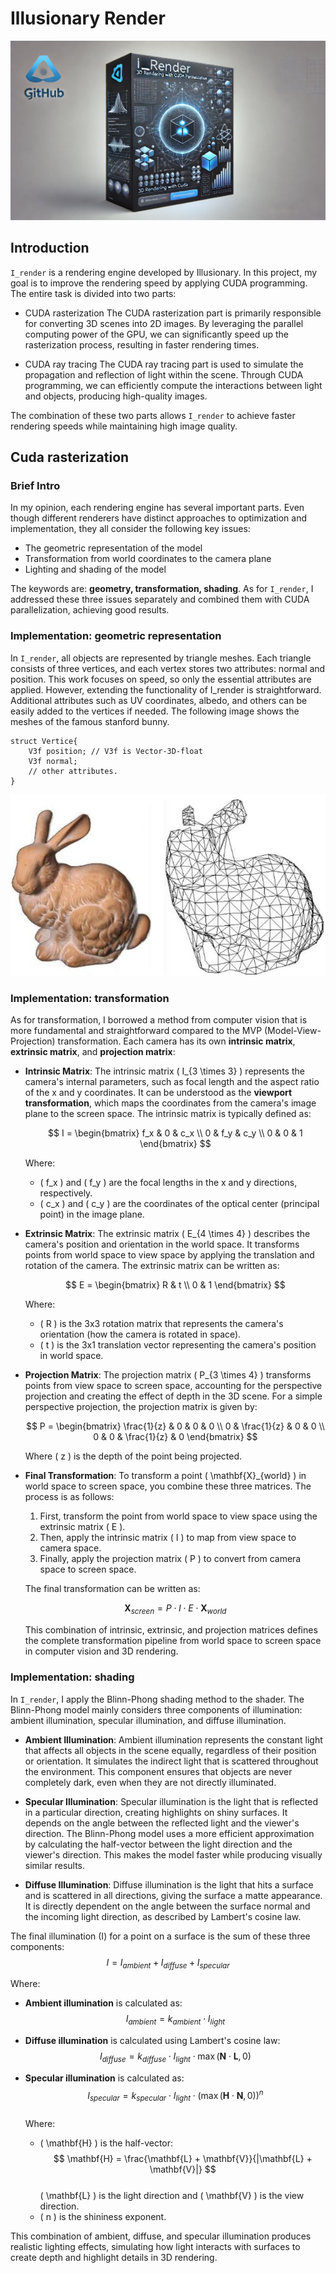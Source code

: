 # Illusionary Render

<p align="center">
  <img src="README_image/image.png" alt="meshes of stanford bunny" />
</p>


## Introduction
`I_render` is a rendering engine developed by Illusionary. In this project, my goal is to improve the rendering speed by applying CUDA programming. The entire task is divided into two parts:
- CUDA rasterization
  The CUDA rasterization part is primarily responsible for converting 3D scenes into 2D images. By leveraging the parallel computing power of the GPU, we can significantly speed up the rasterization process, resulting in faster rendering times.

- CUDA ray tracing
  The CUDA ray tracing part is used to simulate the propagation and reflection of light within the scene. Through CUDA programming, we can efficiently compute the interactions between light and objects, producing high-quality images.

The combination of these two parts allows `I_render` to achieve faster rendering speeds while maintaining high image quality.

## Cuda rasterization
### Brief Intro
In my opinion, each rendering engine has several important parts. Even though different renderers have distinct approaches to optimization and implementation, they all consider the following key issues:
- The geometric representation of the model
- Transformation from world coordinates to the camera plane
- Lighting and shading of the model
  
The keywords are: **geometry, transformation, shading**. As for `I_render`, I addressed these three issues separately and combined them with CUDA parallelization, achieving good results.

### Implementation: geometric representation
In `I_render`, all objects are represented by triangle meshes. Each triangle consists of three vertices, and each vertex stores two attributes: normal and position. This work focuses on speed, so only the essential attributes are applied. However, extending the functionality of I_render is straightforward. Additional attributes such as UV coordinates, albedo, and others can be easily added to the vertices if needed. The following image shows the meshes of the famous stanford bunny.

```
struct Vertice{
    V3f position; // V3f is Vector-3D-float
    V3f normal;
    // other attributes.
}
```

<p align="center">
  <img src="README_image/The-Stanford-Bunny-shown-on-the-left-is-reconstructed-shown-on-the-right-397-points.png" alt="meshes of stanford bunny" />
</p>

### Implementation: transformation
As for transformation, I borrowed a method from computer vision that is more fundamental and straightforward compared to the MVP (Model-View-Projection) transformation. Each camera has its own **intrinsic matrix**, **extrinsic matrix**, and **projection matrix**:

- **Intrinsic Matrix**:
    The intrinsic matrix \( I_{3 \times 3} \) represents the camera's internal parameters, such as focal length and the aspect ratio of the x and y coordinates. It can be understood as the **viewport transformation**, which maps the coordinates from the camera's image plane to the screen space. The intrinsic matrix is typically defined as:

    $$
    I = 
    \begin{bmatrix}
    f_x & 0 & c_x \\
    0 & f_y & c_y \\
    0 & 0 & 1
    \end{bmatrix}
    $$

    Where:
    - \( f_x \) and \( f_y \) are the focal lengths in the x and y directions, respectively.
    - \( c_x \) and \( c_y \) are the coordinates of the optical center (principal point) in the image plane.

- **Extrinsic Matrix**:
    The extrinsic matrix \( E_{4 \times 4} \) describes the camera's position and orientation in the world space. It transforms points from world space to view space by applying the translation and rotation of the camera. The extrinsic matrix can be written as:

    $$
    E = 
    \begin{bmatrix}
    R & t \\
    0 & 1
    \end{bmatrix}
    $$

    Where:
    - \( R \) is the 3x3 rotation matrix that represents the camera's orientation (how the camera is rotated in space).
    - \( t \) is the 3x1 translation vector representing the camera's position in world space.

- **Projection Matrix**:
    The projection matrix \( P_{3 \times 4} \) transforms points from view space to screen space, accounting for the perspective projection and creating the effect of depth in the 3D scene. For a simple perspective projection, the projection matrix is given by:

    $$
    P = 
    \begin{bmatrix}
    \frac{1}{z} & 0 & 0 & 0 \\
    0 & \frac{1}{z} & 0 & 0 \\
    0 & 0 & \frac{1}{z} & 0
    \end{bmatrix}
    $$

    Where \( z \) is the depth of the point being projected.

- **Final Transformation**:
    To transform a point \( \mathbf{X}_{world} \) in world space to screen space, you combine these three matrices. The process is as follows:
    1. First, transform the point from world space to view space using the extrinsic matrix \( E \).
    2. Then, apply the intrinsic matrix \( I \) to map from view space to camera space.
    3. Finally, apply the projection matrix \( P \) to convert from camera space to screen space.

    The final transformation can be written as:

    $$
    \mathbf{X}_{screen} = P \cdot I \cdot E \cdot \mathbf{X}_{world}
    $$

    This combination of intrinsic, extrinsic, and projection matrices defines the complete transformation pipeline from world space to screen space in computer vision and 3D rendering.

### Implementation: shading
In ``I_render``, I apply the Blinn-Phong shading method to the shader. The Blinn-Phong model mainly considers three components of illumination: ambient illumination, specular illumination, and diffuse illumination.

- **Ambient Illumination**:
Ambient illumination represents the constant light that affects all objects in the scene equally, regardless of their position or orientation. It simulates the indirect light that is scattered throughout the environment. This component ensures that objects are never completely dark, even when they are not directly illuminated.

- **Specular Illumination**:
Specular illumination is the light that is reflected in a particular direction, creating highlights on shiny surfaces. It depends on the angle between the reflected light and the viewer's direction. The Blinn-Phong model uses a more efficient approximation by calculating the half-vector between the light direction and the viewer's direction. This makes the model faster while producing visually similar results.

- **Diffuse Illumination**:
Diffuse illumination is the light that hits a surface and is scattered in all directions, giving the surface a matte appearance. It is directly dependent on the angle between the surface normal and the incoming light direction, as described by Lambert's cosine law.

The final illumination \(I\) for a point on a surface is the sum of these three components:
$$ I = I_{ambient} + I_{diffuse} + I_{specular} $$

Where:
- **Ambient illumination** is calculated as:  
  $$ I_{ambient} = k_{ambient} \cdot I_{light} $$

- **Diffuse illumination** is calculated using Lambert's cosine law:  
  $$ I_{diffuse} = k_{diffuse} \cdot I_{light} \cdot \max(\mathbf{N} \cdot \mathbf{L}, 0) $$

- **Specular illumination** is calculated as:  
  $$ I_{specular} = k_{specular} \cdot I_{light} \cdot \left( \max(\mathbf{H} \cdot \mathbf{N}, 0) \right)^n $$  
  Where:
  - \( \mathbf{H} \) is the half-vector:  
    $$ \mathbf{H} = \frac{\mathbf{L} + \mathbf{V}}{|\mathbf{L} + \mathbf{V}|} $$  
    \( \mathbf{L} \) is the light direction and \( \mathbf{V} \) is the view direction.
  - \( n \) is the shininess exponent.

This combination of ambient, diffuse, and specular illumination produces realistic lighting effects, simulating how light interacts with surfaces to create depth and highlight details in 3D rendering.
